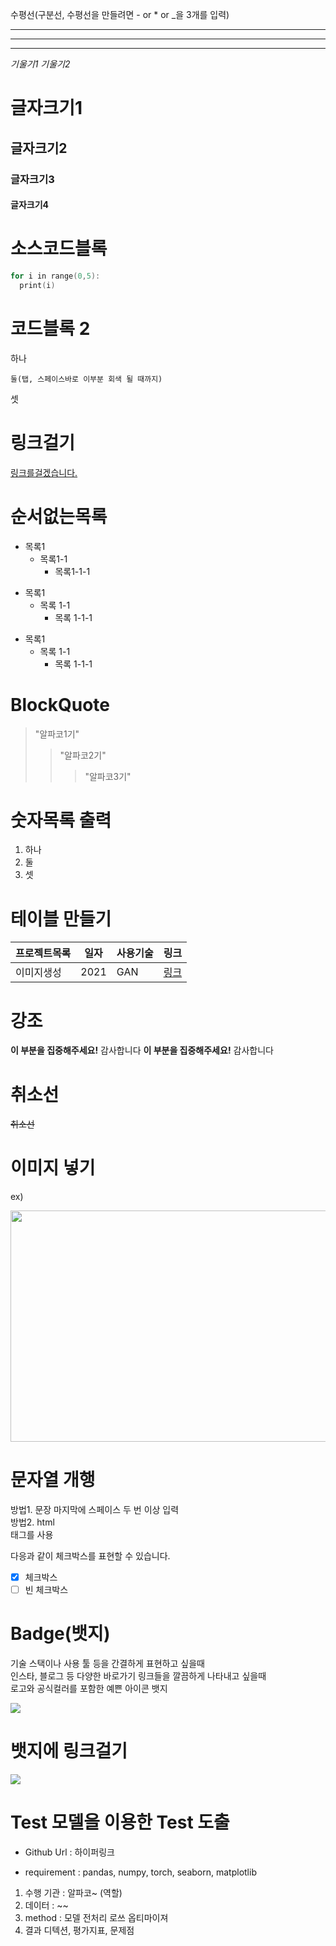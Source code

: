 수평선(구분선, 수평선을 만들려면 - or * or _을 3개를 입력)

---
***
___


*기울기1*
_기울기2_


# 글자크기1
## 글자크기2
### 글자크기3
#### 글자크기4


# 소스코드블록

```c
for i in range(0,5):
  print(i)
```

# 코드블록 2

하나

    둘(탭, 스페이스바로 이부분 회색 될 때까지)
    
셋

# 링크걸기

[링크를걸겠습니다.](https://www.naver.com/)

# 순서없는목록

+ 목록1
  + 목록1-1
    + 목록1-1-1

* 목록1
  * 목록 1-1
    * 목록 1-1-1

- 목록1
  - 목록 1-1
    - 목록 1-1-1  


# BlockQuote

> "알파코1기"
>> "알파코2기"
>>> "알파코3기"

# 숫자목록 출력

1. 하나
2. 둘
3. 셋

# 테이블 만들기

프로젝트목록 | 일자 | 사용기술 | 링크
--------|------|----------|-----|
이미지생성 | 2021 | GAN | [링크](https://naver.com)


# 강조

**이 부분을 집중해주세요!** 감사합니다
__이 부분을 집중해주세요!__ 감사합니다


# 취소선

~~취소선~~

# 이미지 넣기

<!-- tip) 이미지 크기 조절 -->
<!-- <img src="이미지 링크" width="너비" height="높이"> -->

ex)

<img src="https://user-images.githubusercontent.com/102940093/173971398-c1378b44-6d43-4646-90ee-28eade4165ce.png" width="700" height="370">



# 문자열 개행

방법1. 문장 마지막에 스페이스 두 번 이상 입력  
방법2. html <br> 태그를 사용


다응과 같이 체크박스를 표현할 수 있습니다.

* [x] 체크박스
* [ ] 빈 체크박스

# Badge(뱃지)

기술 스택이나 사용 툴 등을 간결하게 표현하고 싶을때<br>
인스타, 블로그 등 다양한 바로가기 링크들을 깔끔하게 나타내고 싶을때  
로고와 공식컬러를 포함한 예쁜 아이콘 뱃지  

<!-- 참고 : https://shields.io/ -->
<!-- <img src='https://img.shields.io/badge/이름-색상코드?style=flat-square&logo=로고명&logoColor=로고색"/> -->

<img src='https://img.shields.io/badge/Firebase-FFCA28?style=flat-square&logo=firebase&logoColor=white'/>

# 뱃지에 링크걸기

<!-- <a href='링크'><img src='위에있는 뱃지코드'/></a> -->

<a href='https://www.naver.com/'><img src='https://img.shields.io/badge/Firebase-FFCA28?style=flat-square&logo=firebase&logoColor=white'/></a>


# Test 모델을 이용한 Test 도출

* Github Url : 하이퍼링크

* requirement : pandas, numpy, torch, seaborn, matplotlib

1. 수행 기관 : 알파코~ (역할)
2. 데이터 : ~~
3. method : 모델 전처리 로쓰 옵티마이져
4. 결과 디텍션, 평가지표, 문제점
